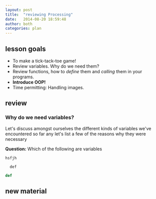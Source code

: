 ```yaml
---
layout: post
title:  "reviewing Processing"
date:   2014-08-20 18:59:48
author: both
categories: plan
---
```


lesson goals
------

- To make a tick-tack-toe game!
- Review variables. Why do we need them?
- Review functions, how to *define* them and *calling* them in
your programs.
- **Introduce OOP!**
- Time permitting: Handling images.


review
------

### Why do we need variables?

Let's discuss amongst ourselves the different kinds of variables we've encountered so far
any let's list a few of the reasons why they were necessary

**Question:** Which of the following are variables

<code>hsfjh</code>

      def

```python
def

```

new material
------------
